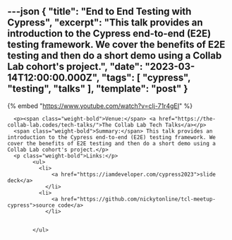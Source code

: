 ---json
{
  "title": "End to End Testing with Cypress",
  "excerpt": "This talk provides an introduction to the Cypress end-to-end (E2E) testing framework. We cover the benefits of E2E testing and then do a short demo using a Collab Lab cohort's project.",
  "date": "2023-03-14T12:00:00.000Z",
  "tags": [
    "cypress",
    "testing",
    "talks"
  ],
  "template": "post"
}
---

{% embed "https://www.youtube.com/watch?v=clj-71r4gEI" %}
      
      <p><span class="weight-bold">Venue:</span> <a href="https://the-collab-lab.codes/tech-talks/">The Collab Lab Tech Talks</a></p>
      <span class="weight-bold">Summary:</span> This talk provides an introduction to the Cypress end-to-end (E2E) testing framework. We cover the benefits of E2E testing and then do a short demo using a Collab Lab cohort's project.</p>
      <p class="weight-bold">Links:</p>
            <ul>
              <li>
                  <a href="https://iamdeveloper.com/cypress2023">slide deck</a>
                </li>
              <li>
                  <a href="https://github.com/nickytonline/tcl-meetup-cypress">source code</a>
                </li>

              
            </ul>
